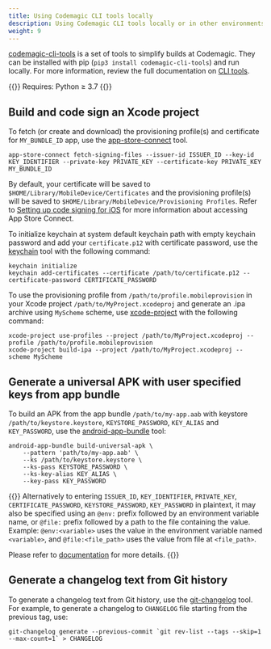 ```yaml
---
title: Using Codemagic CLI tools locally
description: Using Codemagic CLI tools locally or in other environments.
weight: 9
---
```


[codemagic-cli-tools](https://pypi.org/project/codemagic-cli-tools/) is a set of tools to simplify builds at Codemagic. They can be installed with pip (`pip3 install codemagic-cli-tools`) and run locally. For more information, review the full documentation on [CLI tools](https://github.com/codemagic-ci-cd/cli-tools/tree/master/docs#cli-tools).

{{<notebox>}}
Requires: Python ≥ 3.7
{{</notebox>}}

## Build and code sign an Xcode project

To fetch (or create and download) the provisioning profile(s) and certificate for `MY_BUNDLE_ID` app, use the [app-store-connect](https://github.com/codemagic-ci-cd/cli-tools/blob/master/docs/app-store-connect/README.md#app-store-connect) tool.

    app-store-connect fetch-signing-files --issuer-id ISSUER_ID --key-id KEY_IDENTIFIER --private-key PRIVATE_KEY --certificate-key PRIVATE_KEY MY_BUNDLE_ID

 By default, your certificate will be saved to `$HOME/Library/MobileDevice/Certificates` and the provisioning profile(s) will be saved to `$HOME/Library/MobileDevice/Provisioning Profiles`.
 Refer to [Setting up code signing for iOS](/yaml/distribution/) for more information about accessing App Store Connect.

To initialize keychain at system default keychain path with empty keychain password and add your `certificate.p12` with certificate password, use the [keychain](https://github.com/codemagic-ci-cd/cli-tools/blob/master/docs/keychain/README.md#keychain) tool with the following command:

    keychain initialize
    keychain add-certificates --certificate /path/to/certificate.p12 --certificate-password CERTIFICATE_PASSWORD

To use the provisioning profile from `/path/to/profile.mobileprovision` in your Xcode project `/path/to/MyProject.xcodeproj` and generate an .ipa archive using `MyScheme` scheme, use [xcode-project](https://github.com/codemagic-ci-cd/cli-tools/blob/master/docs/xcode-project/README.md#xcode-project) with the following command:

    xcode-project use-profiles --project /path/to/MyProject.xcodeproj --profile /path/to/profile.mobileprovision
    xcode-project build-ipa --project /path/to/MyProject.xcodeproj --scheme MyScheme

## Generate a universal APK with user specified keys from app bundle

To build an APK from the app bundle `/path/to/my-app.aab` with keystore `/path/to/keystore.keystore`, `KEYSTORE_PASSWORD`, `KEY_ALIAS` and `KEY_PASSWORD`, use the [android-app-bundle](https://github.com/codemagic-ci-cd/cli-tools/tree/master/docs/android-app-bundle#android-app-bundle) tool:

    android-app-bundle build-universal-apk \
        --pattern 'path/to/my-app.aab' \
        --ks /path/to/keystore.keystore \
        --ks-pass KEYSTORE_PASSWORD \
        --ks-key-alias KEY_ALIAS \
        --key-pass KEY_PASSWORD

{{<notebox>}}
Alternatively to entering `ISSUER_ID`, `KEY_IDENTIFIER`, `PRIVATE_KEY`, `CERTIFICATE_PASSWORD`,  `KEYSTORE_PASSWORD`, `KEY_PASSWORD` in plaintext, it may also be specified using an `@env:` prefix followed by an environment variable name, or `@file:` prefix followed by a path to the file containing the value. Example: `@env:<variable>` uses the value in the environment variable named `<variable>`, and `@file:<file_path>` uses the value from file at `<file_path>`.

Please refer to [documentation](https://github.com/codemagic-ci-cd/cli-tools/tree/master/docs#cli-tools) for more details.
{{</notebox>}}

## Generate a changelog text from Git history

To generate a changelog text from Git history, use the [git-changelog](https://github.com/codemagic-ci-cd/cli-tools/tree/master/docs/git-changelog#git-changelog) tool. For example, to generate a changelog to `CHANGELOG` file starting from the previous tag, use:

    git-changelog generate --previous-commit `git rev-list --tags --skip=1  --max-count=1` > CHANGELOG
